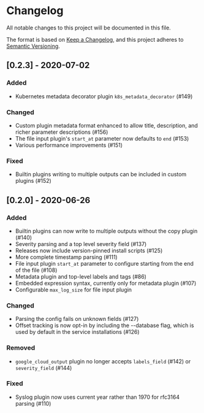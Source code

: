 # Changelog
All notable changes to this project will be documented in this file.

The format is based on [Keep a Changelog](https://keepachangelog.com/en/1.0.0/),
and this project adheres to [Semantic Versioning](https://semver.org/spec/v2.0.0.html).

## [0.2.3] - 2020-07-02
### Added
- Kubernetes metadata decorator plugin `k8s_metadata_decorator` (#149)

### Changed
- Custom plugin metadata format enhanced to allow title, description, and richer parameter descriptions (#156)
- The file input plugin's `start_at` parameter now defaults to `end` (#153)
- Various performance improvements (#151)

### Fixed
- Builtin plugins writing to multiple outputs can be included in custom plugins (#152)


## [0.2.0] - 2020-06-26
### Added
- Builtin plugins can now write to multiple outputs without the copy plugin (#140)
- Severity parsing and a top level severity field (#137)
- Releases now include version-pinned install scripts (#125)
- More complete timestamp parsing (#111)
- File input plugin `start_at` parameter to configure starting from the end of the file (#108)
- Metadata plugin and top-level labels and tags (#86)
- Embedded expression syntax, currently only for metadata plugin (#107)
- Configurable `max_log_size` for file input plugin
### Changed
- Parsing the config fails on unknown fields (#127)
- Offset tracking is now opt-in by including the --database flag, which is used by default in the service installations (#126)
### Removed
- `google_cloud_output` plugin no longer accepts `labels_field` (#142) or `severity_field` (#144)
### Fixed
- Syslog plugin now uses current year rather than 1970 for rfc3164 parsing (#110)
